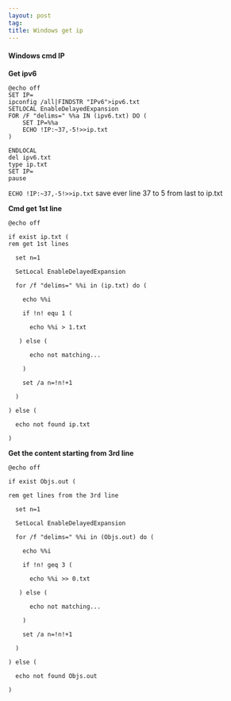 ```yaml
---
layout: post
tag: 
title: Windows get ip
---
```


#### Windows cmd IP 

**Get ipv6**

```
@echo off
SET IP=
ipconfig /all|FINDSTR "IPv6">ipv6.txt
SETLOCAL EnableDelayedExpansion
FOR /F "delims=" %%a IN (ipv6.txt) DO (
    SET IP=%%a
    ECHO !IP:~37,-5!>>ip.txt
)

ENDLOCAL
del ipv6.txt
type ip.txt
SET IP=
pause
```

`ECHO !IP:~37,-5!>>ip.txt` save ever line 37 to 5 from last to ip.txt

**Cmd get 1st line** 

```
@echo off

if exist ip.txt (
rem get 1st lines

  set n=1

  SetLocal EnableDelayedExpansion

  for /f "delims=" %%i in (ip.txt) do (

    echo %%i

    if !n! equ 1 (

      echo %%i > 1.txt

   ) else (

      echo not matching...

    )

    set /a n=!n!+1

  )

) else (

  echo not found ip.txt

)
```

**Get the content starting from 3rd line**

```
@echo off

if exist Objs.out (

rem get lines from the 3rd line

  set n=1

  SetLocal EnableDelayedExpansion

  for /f "delims=" %%i in (Objs.out) do (

    echo %%i

    if !n! geq 3 (

      echo %%i >> 0.txt

   ) else (

      echo not matching...

    )

    set /a n=!n!+1

  )

) else (

  echo not found Objs.out

)
```



